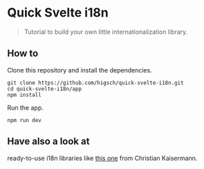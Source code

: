 # Quick Svelte i18n

> Tutorial to build your own little internationalization library.


## How to

Clone this repository and install the dependencies.
```
git clone https://github.com/higsch/quick-svelte-i18n.git
cd quick-svelte-i18n/app
npm install
```

Run the app.
```
npm run dev
```


## Have also a look at

ready-to-use i18n libraries like [this one](https://github.com/kaisermann/svelte-i18n) from Christian Kaisermann.
